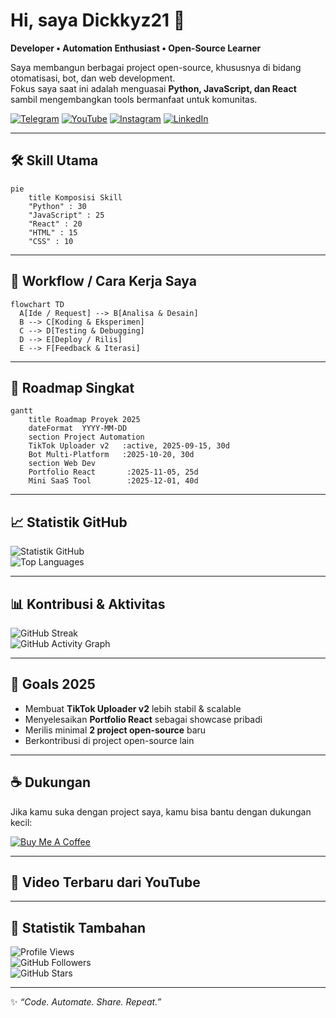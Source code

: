 # Hi, saya Dickkyz21 👋

**Developer • Automation Enthusiast • Open-Source Learner**

Saya membangun berbagai project open-source, khususnya di bidang otomatisasi, bot, dan web development.  
Fokus saya saat ini adalah menguasai **Python, JavaScript, dan React** sambil mengembangkan tools bermanfaat untuk komunitas.

[![Telegram](https://img.shields.io/badge/Telegram-Chat-2CA5E0?logo=telegram&logoColor=white)](https://t.me/+-BPNr-4VL1diZDg1)
[![YouTube](https://img.shields.io/badge/YouTube-SuhukuPedia-FF0000?logo=youtube&logoColor=white)](https://youtube.com/@SuhukuPedia)
[![Instagram](https://img.shields.io/badge/Instagram-@suhuku.pedia-E4405F?logo=instagram&logoColor=white)](https://instagram.com/suhuku.pedia)
[![LinkedIn](https://img.shields.io/badge/LinkedIn-Connect-0077B5?logo=linkedin&logoColor=white)](https://www.linkedin.com/in/arsyah211197)

---

## 🛠️ Skill Utama

```mermaid
pie
    title Komposisi Skill
    "Python" : 30
    "JavaScript" : 25
    "React" : 20
    "HTML" : 15
    "CSS" : 10
```

---


## 🔄 Workflow / Cara Kerja Saya

```mermaid
flowchart TD
  A[Ide / Request] --> B[Analisa & Desain]
  B --> C[Koding & Eksperimen]
  C --> D[Testing & Debugging]
  D --> E[Deploy / Rilis]
  E --> F[Feedback & Iterasi]
```

---

## 📅 Roadmap Singkat

```mermaid
gantt
    title Roadmap Proyek 2025
    dateFormat  YYYY-MM-DD
    section Project Automation
    TikTok Uploader v2   :active, 2025-09-15, 30d
    Bot Multi-Platform   :2025-10-20, 30d
    section Web Dev
    Portfolio React       :2025-11-05, 25d
    Mini SaaS Tool        :2025-12-01, 40d
```

---

## 📈 Statistik GitHub

![Statistik GitHub](https://github-readme-stats.vercel.app/api?username=Dickkyz21&show_icons=true&theme=tokyonight)  
![Top Languages](https://github-readme-stats.vercel.app/api/top-langs/?username=Dickkyz21&layout=compact&theme=tokyonight)

---

## 📊 Kontribusi & Aktivitas

![GitHub Streak](https://streak-stats.demolab.com?user=Dickkyz21&theme=tokyonight)  
![GitHub Activity Graph](https://github-readme-activity-graph.vercel.app/graph?username=Dickkyz21&theme=tokyo-night&hide_border=false)

---

## 🎯 Goals 2025
- Membuat **TikTok Uploader v2** lebih stabil & scalable  
- Menyelesaikan **Portfolio React** sebagai showcase pribadi  
- Merilis minimal **2 project open-source** baru  
- Berkontribusi di project open-source lain  

---

## ☕ Dukungan

Jika kamu suka dengan project saya, kamu bisa bantu dengan dukungan kecil:

[![Buy Me A Coffee](https://img.shields.io/badge/Support-Buy%20Me%20a%20Coffee-FFDD00?logo=buy-me-a-coffee&logoColor=black)](https://www.buymeacoffee.com/)

---

## 🎥 Video Terbaru dari YouTube

<!-- YOUTUBE:START -->
<!-- YOUTUBE:END -->

---

## 📌 Statistik Tambahan

![Profile Views](https://komarev.com/ghpvc/?username=Dickkyz21&label=Profile%20Views&color=lightgrey&style=flat)  
![GitHub Followers](https://img.shields.io/github/followers/Dickkyz21?label=Followers&style=social)  
![GitHub Stars](https://img.shields.io/github/stars/Dickkyz21?affiliations=OWNER%2CCOLLABORATOR&style=social)

---

✨ *“Code. Automate. Share. Repeat.”*
